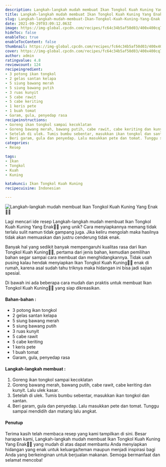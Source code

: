 ```yaml
---
description: Langkah-langkah mudah membuat Ikan Tongkol Kuah Kuning Yang Enak"
title: Langkah-langkah mudah membuat Ikan Tongkol Kuah Kuning Yang Enak
slug: Langkah-langkah-mudah-membuat-Ikan-Tongkol-Kuah-Kuning-Yang-Enak
date: 2021-09-29T03:09:12.063Z
image: https://img-global.cpcdn.com/recipes/fc64c34b5af50d03/400x400cq70/photo.jpg
hideToc: false
enableToc: true
enableTocContent: false
thumbnail: https://img-global.cpcdn.com/recipes/fc64c34b5af50d03/400x400cq70/photo.jpg
cover: https://img-global.cpcdn.com/recipes/fc64c34b5af50d03/400x400cq70/photo.jpg
author: admin
ratingvalue: 4.8
reviewcount: 124
recipeingredient:
- 3 potong ikan tongkol
- 2 gelas santan kelapa
- 5 siung bawang merah
- 5 siung bawang putih
- 3 ruas kunyit
- 5 cabe rawit
- 5 cabe keriting
- 1 keris pete
- 1 buah tomat
- Garam, gula, penyedap rasa
recipeinstructions:
- Goreng ikan tongkol sampai kecoklatan
- Goreng bawang merah, bawang putih, cabe rawit, cabe keriting dan kunyit. Lalu ulek kasar.
- Setelah di ulek. Tumis bumbu sebentar, masukkan ikan tongkol dan santan.
- Beri garam, gula dan penyedap. Lalu masukkan pete dan tomat. Tunggu sampai mendidih dan matang lalu angkat.
categories:
- Resep

tags:
- Ikan
- Tongkol
- Kuah
- Kuning

katakunci: Ikan Tongkol Kuah Kuning
recipecuisine: Indonesian

---
```


![Langkah-langkah mudah membuat Ikan Tongkol Kuah Kuning Yang Enak👩‍🍳](https://img-global.cpcdn.com/recipes/fc64c34b5af50d03/400x400cq70/photo.jpg)

Lagi mencari ide resep Langkah-langkah mudah membuat Ikan Tongkol Kuah Kuning Yang Enak👩‍🍳 yang unik? Cara menyiapkannya memang tidak terlalu sulit namun tidak gampang juga. Jika keliru mengolah maka hasilnya tidak akan memuaskan dan justru cenderung tidak enak.

Banyak hal yang sedikit banyak mempengaruhi kualitas rasa dari Ikan Tongkol Kuah Kuning👩‍🍳, pertama dari jenis bahan, kemudian pemilihan bahan segar sampai cara membuat dan menghidangkannya. Tidak usah pusing kalau hendak menyiapkan Ikan Tongkol Kuah Kuning👩‍🍳 enak di rumah, karena asal sudah tahu triknya maka hidangan ini bisa jadi sajian spesial.

Di bawah ini ada beberapa cara mudah dan praktis untuk membuat Ikan Tongkol Kuah Kuning👩‍🍳 yang siap dikreasikan.

<!--inarticleads1-->

#### Bahan-bahan :

- 3 potong ikan tongkol
- 2 gelas santan kelapa
- 5 siung bawang merah
- 5 siung bawang putih
- 3 ruas kunyit
- 5 cabe rawit
- 5 cabe keriting
- 1 keris pete
- 1 buah tomat
- Garam, gula, penyedap rasa

<!--inarticleads2-->

#### Langkah-langkah membuat :

1. Goreng ikan tongkol sampai kecoklatan
1. Goreng bawang merah, bawang putih, cabe rawit, cabe keriting dan kunyit. Lalu ulek kasar.
1. Setelah di ulek. Tumis bumbu sebentar, masukkan ikan tongkol dan santan.
1. Beri garam, gula dan penyedap. Lalu masukkan pete dan tomat. Tunggu sampai mendidih dan matang lalu angkat.

#### Penutup

Terima kasih telah membaca resep yang kami tampilkan di sini. Besar harapan kami, Langkah-langkah mudah membuat Ikan Tongkol Kuah Kuning Yang Enak👩‍🍳 yang mudah di atas dapat membantu Anda menyiapkan hidangan yang enak untuk keluarga/teman maupun menjadi inspirasi bagi Anda yang berkeinginan untuk berjualan makanan. Semoga bermanfaat dan selamat mencoba!